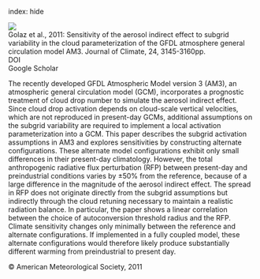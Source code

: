 index: hide

<div class="Citation">
    <div class="Citation-thumb CitationThumb-linked"  data-href="https://doi.org/10.1175/2010jcli3945.1">
      <img src="https://static.claimspace.cloud/climate-study-static/refs/thumbs/7/Golaz_et_al_2011-thumb.png" />
    </div>

  <div class="Citation-body">
    <div class="Citation-text">Golaz et al., 2011: Sensitivity of the aerosol indirect effect to subgrid variability in the cloud parameterization of the GFDL atmosphere general circulation model AM3. <span class="Article-journal">Journal of Climate, </span><span class="Article-volume">24, </span>3145-3160pp.</div>
    <div class="Citation-links">
      <div class="CitationLink" data-href="https://doi.org/10.1175/2010jcli3945.1">
        <div class="CitationLink-icon CitationLink-Doi"></div>
        <div class="CitationLink-text">DOI</div>
      </div>
      <div class="CitationLink" data-href="https://scholar.google.com/scholar?q=10.1175/2010jcli3945.1">
        <div class="CitationLink-icon CitationLink-Scholar"></div>
        <div class="CitationLink-text">Google Scholar</div>
      </div>
    </div>
  </div>
</div>

The recently developed GFDL Atmospheric Model version 3 (AM3), an atmospheric general circulation model (GCM), incorporates a prognostic treatment of cloud drop number to simulate the aerosol indirect effect. Since cloud drop activation depends on cloud-scale vertical velocities, which are not reproduced in present-day GCMs, additional assumptions on the subgrid variability are required to implement a local activation parameterization into a GCM. This paper describes the subgrid activation assumptions in AM3 and explores sensitivities by constructing alternate configurations. These alternate model configurations exhibit only small differences in their present-day climatology. However, the total anthropogenic radiative flux perturbation (RFP) between present-day and preindustrial conditions varies by ±50% from the reference, because of a large difference in the magnitude of the aerosol indirect effect. The spread in RFP does not originate directly from the subgrid assumptions but indirectly through the cloud retuning necessary to maintain a realistic radiation balance. In particular, the paper shows a linear correlation between the choice of autoconversion threshold radius and the RFP. Climate sensitivity changes only minimally between the reference and alternate configurations. If implemented in a fully coupled model, these alternate configurations would therefore likely produce substantially different warming from preindustrial to present day.

<div class="Citation-copy">
&copy; American Meteorological Society, 2011
</div>
